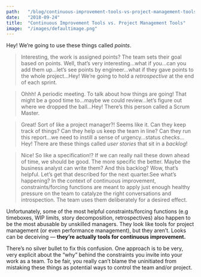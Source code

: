 ```yaml
---
path:	"/blog/continuous-improvement-tools-vs-project-management-tools"
date:	"2018-09-24"
title:	"Continuous Improvement Tools vs. Project Management Tools"
image:	"/images/defaultimage.png"
---
```


Hey! We’re going to use these things called *points*.


> Interesting, the work is assigned points? The team sets their goal based on points. Well, that’s very interesting…what if you…can you add them up…let’s see points by engineer…what if they gave points to the whole project…Hey! We’re going to hold a *retrospective* at the end of each sprint.


> Ohhh! A periodic meeting. To talk about how things are going! That might be a good time to…maybe we could review…let’s figure out where we dropped the ball…Hey! There’s this person called a Scrum Master.


> Great! Sort of like a project manager?! Seems like it. Can they keep track of things? Can they help us keep the team in line? Can they run this report…we need to instill a sense of urgency…status checks…Hey! There are these things called *user stories* that sit in a *backlog*!


> Nice! So like a specification!? If we can really nail these down ahead of time, we should be good. The more specific the better. Maybe the business analyst can write them? And this backlog? Wow, that’s helpful. Let’s get that described for the next quarter.See what’s happening? In the context of continuous improvement, constraints/forcing functions are meant to apply just enough healthy pressure on the team to catalyze the right conversations and introspection. The team uses them deliberately for a desired effect.

Unfortunately, some of the most helpful constraints/forcing functions (e.g timeboxes, WIP limits, story decomposition, retrospectives) also happen to be the most abusable by unskilled managers. They look like tools for project management (or even performance management), but they aren’t. Looks can be deceiving — **they’re actually tools for continuous improvement.**

There’s no silver bullet to fix this confusion. One approach is to be very, very explicit about the “why” behind the constraints you invite into your work as a team. To be fair, you really can’t blame the uninitiated from mistaking these things as potential ways to control the team and/or project.

